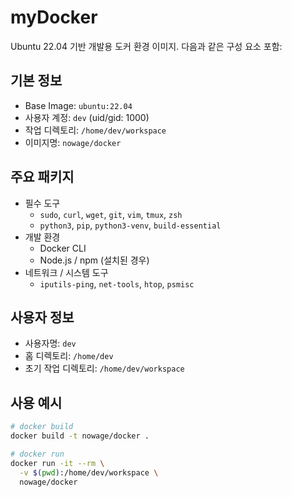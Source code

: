 # myDocker

Ubuntu 22.04 기반 개발용 도커 환경 이미지. 다음과 같은 구성 요소 포함:

## 기본 정보

* Base Image: `ubuntu:22.04`
* 사용자 계정: `dev` (uid/gid: 1000)
* 작업 디렉토리: `/home/dev/workspace`
* 이미지명: `nowage/docker`

## 주요 패키지

* 필수 도구
  - `sudo`, `curl`, `wget`, `git`, `vim`, `tmux`, `zsh`
  - `python3`, `pip`, `python3-venv`, `build-essential`
* 개발 환경
  - Docker CLI
  - Node.js / npm (설치된 경우)
* 네트워크 / 시스템 도구
  - `iputils-ping`, `net-tools`, `htop`, `psmisc`

## 사용자 정보

* 사용자명: `dev`
* 홈 디렉토리: `/home/dev`
* 초기 작업 디렉토리: `/home/dev/workspace`

## 사용 예시

```bash
# docker build
docker build -t nowage/docker .

# docker run
docker run -it --rm \
  -v $(pwd):/home/dev/workspace \
  nowage/docker
